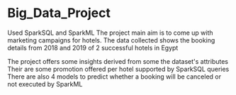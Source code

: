 # Big_Data_Project
Used SparkSQL and SparkML
The project main aim is to come up with marketing campaigns for hotels. 
The data collected shows the booking details from 2018 and 2019 of 2 successful hotels in Egypt
 
 The project offers some insights derived from some the dataset's attributes
 Their are some promotion offered per hotel supported by SparkSQL queries
 There are also 4 models to predict whether a booking will be canceled or not executed by SparkML
